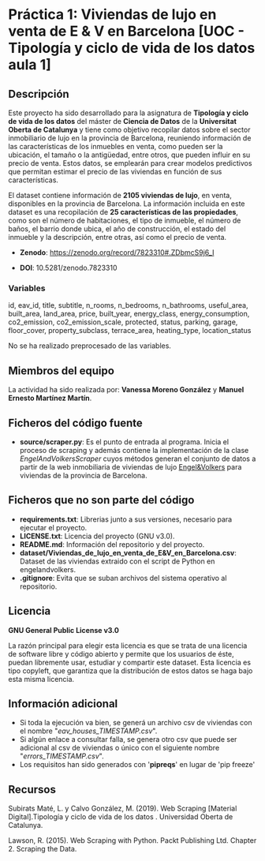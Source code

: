 # Práctica 1: Viviendas de lujo en venta de E & V en Barcelona [UOC - Tipología y ciclo de vida de los datos aula 1]

## Descripción

Este proyecto ha sido desarrollado para la asignatura de **Tipología y ciclo de vida de los datos** del máster de **Ciencia de Datos** de la **Universitat Oberta de Catalunya** y tiene como objetivo recopilar datos sobre el sector inmobiliario de lujo en la provincia de Barcelona, reuniendo información de las características de los inmuebles en venta, como pueden ser la ubicación, el tamaño o la antigüedad, entre otros, que pueden influir en su precio de venta. Estos datos, se emplearán para crear modelos predictivos que permitan estimar el precio de las viviendas en función de sus características.

El dataset contiene información de **2105 viviendas de lujo**, en venta, disponibles en la provincia de Barcelona. La información incluida en este dataset es una recopilación de **25 características de las propiedades**, como son el número de habitaciones, el tipo de inmueble, el número de baños, el barrio donde ubica, el año de construcción, el estado del inmueble y la descripción, entre otras, así como el precio de venta.

* **Zenodo**: https://zenodo.org/record/7823310#.ZDbmcS9j6_I

* **DOI**: 10.5281/zenodo.7823310

### Variables

id, eav_id, title, subtitle, n_rooms, n_bedrooms, n_bathrooms, useful_area, built_area, land_area, price, built_year, energy_class, energy_consumption, co2_emission, co2_emission_scale, protected, status, parking, garage, floor_cover, property_subclass, terrace_area, heating_type, location_status

No se ha realizado preprocesado de las variables.

## Miembros del equipo

La actividad ha sido realizada por: **Vanessa Moreno González** y **Manuel Ernesto Martínez Martín**.

## Ficheros del código fuente

* **source/scraper.py**: Es el punto de entrada al programa. Inicia el proceso de scraping y además contiene la implementación de la clase _EngelAndVolkersScraper_ cuyos métodos generan el conjunto de datos a partir de la web inmobiliaria de viviendas de lujo [Engel&Volkers](https://www.engelvoelkers.com/es/) para viviendas de la provincia de Barcelona.

## Ficheros que no son parte del código

* **requirements.txt**: Librerias junto a sus versiones, necesario para ejecutar el proyecto.
* **LICENSE.txt**: Licencia del proyecto (GNU v3.0).
* **README.md**: Información del repositorio y del proyecto.
* **dataset/Viviendas_de_lujo_en_venta_de_E&V_en_Barcelona.csv**: Dataset de las viviendas extraido con el script de Python en engelandvolkers.
* **.gitignore**: Evita que se suban archivos del sistema operativo al repositorio.

## Licencia

**GNU General Public License v3.0**

La razón principal para elegir esta licencia es que se trata de una licencia de software libre y código abierto y permite que los usuarios de éste, puedan libremente usar, estudiar y compartir este dataset. Esta licencia es tipo copyleft, que garantiza que la distribución de estos datos se haga bajo esta misma licencia.

## Información adicional

* Si toda la ejecución va bien, se generá un archivo csv de viviendas con el nombre "_eav_houses_TIMESTAMP.csv_".
* Si algún enlace a consultar falla, se genera otro csv que puede ser adicional al csv de viviendas o único con el siguiente nombre "_errors_TIMESTAMP.csv_".
* Los requisitos han sido generados con '**pipreqs**' en lugar de 'pip freeze'

## Recursos

Subirats Maté, L. y Calvo González, M. (2019). Web Scraping [Material Digital].Tipología y ciclo de vida de los datos . Universidad Oberta de Catalunya.

Lawson, R. (2015). Web Scraping with Python. Packt Publishing Ltd. Chapter 2. Scraping the Data.
